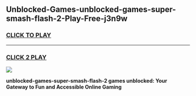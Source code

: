 
## Unblocked-Games-unblocked-games-super-smash-flash-2-Play-Free-j3n9w
<h3>
<a href="https://premium76.site?title=unblocked-games-super-smash-flash-2&ref=19M">CLICK TO PLAY</a></h3>
<hr>

<h3>
<a href="https://premium76.site?title=unblocked-games-super-smash-flash-2&ref=19M">CLICK 2 PLAY</a>
  
</h3>

<a href="https://premium76.site?title=unblocked-games-super-smash-flash-2&ref=19M"><img src="https://clearcache.store/games.png"></a>


**unblocked-games-super-smash-flash-2 games unblocked: Your Gateway to Fun and Accessible Online Gaming**
